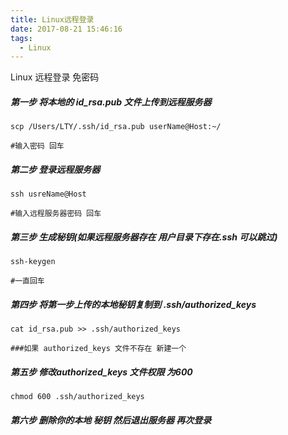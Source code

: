```yaml
---
title: Linux远程登录
date: 2017-08-21 15:46:16
tags:
  - Linux
---
```

Linux 远程登录 免密码

##### 第一步 将本地的 id_rsa.pub 文件上传到远程服务器

```linux
scp /Users/LTY/.ssh/id_rsa.pub userName@Host:~/

#输入密码 回车
```

##### 第二步 登录远程服务器

```linux
ssh usreName@Host

#输入远程服务器密码 回车
```

##### 第三步 生成秘钥(如果远程服务器存在 用户目录下存在.ssh 可以跳过)

```Linux
ssh-keygen

#一直回车
```
##### 第四步 将第一步上传的本地秘钥复制到 .ssh/authorized_keys

```linux
cat id_rsa.pub >> .ssh/authorized_keys

###如果 authorized_keys 文件不存在 新建一个
```
##### 第五步 修改authorized_keys 文件权限 为600

```linux
chmod 600 .ssh/authorized_keys
```
##### 第六步 删除你的本地 秘钥 然后退出服务器 再次登录
